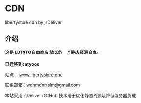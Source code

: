 # CDN
libertystore cdn by jsDeliver

## 介绍 

#### 这是 LBTSTO自由商店 站长的一个静态资源仓库。

**已迁移到catyooo**

站点： www.libertystore.one

联系邮箱：wdnmdnmslm@gmail.com

本站采用 jsDeliver+GitHub 技术用于优化静态资源及降低服务器负载
